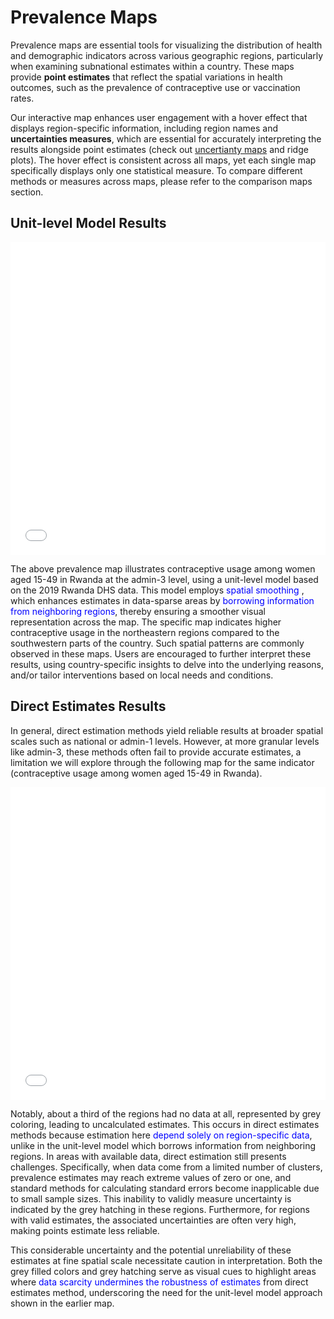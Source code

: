 # Prevalence Maps

Prevalence maps are  essential tools for visualizing the distribution of health and demographic indicators across various geographic regions, particularly when examining subnational estimates within a country. These maps provide **point estimates** that reflect the 
spatial variations in health outcomes, such as the prevalence of contraceptive use or vaccination rates.

Our interactive map enhances user engagement with a hover effect that displays region-specific information, including region names and **uncertainties measures**, which are essential for accurately interpreting the results alongside point estimates (check out [uncertianty maps](uncertainty_CI_CV.md) and ridge plots). The hover effect is consistent across all maps, yet each single map specifically displays only one statistical measure. To compare different methods or measures across maps, please refer to the comparison maps section.

## Unit-level Model Results

<div>
    <iframe src="../maps/RW_adm3_unit_mean.html" style="border: none; width: 100%; height: 500px;"></iframe>
</div>

The above prevalence map illustrates contraceptive usage among women aged 15-49 in Rwanda at the admin-3 level, using a unit-level model based on the 2019 Rwanda DHS data. This model employs <span style="color: blue">spatial smoothing </span>, which enhances estimates in data-sparse areas by <span style="color: blue"> borrowing information from neighboring regions</span>, thereby ensuring a smoother visual representation across the map. The specific map indicates higher contraceptive usage in the northeastern regions compared to the southwestern parts of the country. Such spatial patterns are commonly observed in these maps. Users are encouraged to further interpret these results, using country-specific insights to delve into the underlying reasons, and/or tailor interventions based on local needs and conditions. 

## Direct Estimates Results

In general, direct estimation methods yield reliable results at broader spatial scales such as national or admin-1 levels. However, at more granular levels like admin-3, these methods often fail to provide accurate estimates, a limitation we will explore through the following map for the same indicator (contraceptive usage among women aged 15-49 in Rwanda). 

<div>
    <iframe src="../maps/RW_adm3_direct_mean.html" style="border: none; width: 100%; height: 500px;"></iframe>
</div>

Notably, about a third of the regions had no data at all, represented by grey coloring, leading to uncalculated estimates. This occurs in direct estimates methods because estimation here <span style="color: blue">depend solely on region-specific data</span>, unlike in the unit-level model which borrows information from neighboring regions. In areas with available data, direct estimation still presents challenges. Specifically, when data come from a limited number of clusters, prevalence estimates may reach extreme values of zero or one, and standard methods for calculating standard errors become inapplicable due to small sample sizes. This inability to validly measure uncertainty is indicated by the grey hatching in these regions. Furthermore, for regions with valid estimates, the associated uncertainties are often very high, making points estimate less reliable. 

This considerable uncertainty and the potential unreliability of these estimates at fine spatial scale necessitate caution in interpretation. Both the grey filled colors and grey hatching serve as visual cues to highlight areas where <span style="color: blue">data scarcity undermines the robustness of estimates</span> from direct estimates method, underscoring the need for the unit-level model approach shown in the earlier map.


<!-- <iframe src="https://www.youtube.com/watch?v=iV2gBOHhggs" allowfullscreen></iframe> -->
